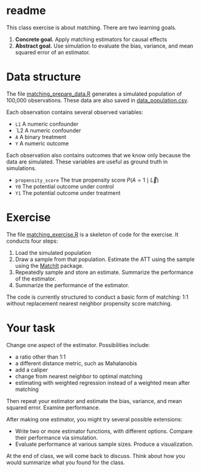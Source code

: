 # readme

This class exercise is about matching. There are two learning goals.

1) **Concrete goal.** Apply matching estimators for causal effects
2) **Abstract goal.** Use simulation to evaluate the bias, variance, and mean squared error of an estimator.

# Data structure

The file [matching_prepare_data.R](https://github.com/ilundberg/teaching/tree/master/info_6751_causal/class_exercises/matching/matching_prepare_data.R) generates a simulated population of 100,000 observations. These data are also saved in [data_population.csv](https://github.com/ilundberg/teaching/tree/master/info_6751_causal/class_exercises/matching/data_population.csv).

Each observation contains several observed variables:

* `L1` A numeric confounder
* `L2 A numeric confounder
* `A` A binary treatment
* `Y` A numeric outcome

Each observation also contains outcomes that we know only because the data are simulated. These variables are useful as ground truth in simulations.

* `propensity_score` The true propensity score $P(A = 1 \mid \vec{L})$
* `Y0` The potential outcome under control
* `Y1` The potential outcome under treatment

# Exercise

The file [matching_exercise.R](https://github.com/ilundberg/teaching/tree/master/info_6751_causal/class_exercises/matching/matching_exercise.R) is a skeleton of code for the exercise. It conducts four steps:

1. Load the simulated population
2. Draw a sample from that population. Estimate the ATT using the sample using the [MatchIt](https://cran.r-project.org/web/packages/MatchIt/vignettes/MatchIt.html) package.
3. Repeatedly sample and store an estimate. Summarize the performance of the estimator.
4. Summarize the performance of the estimator.

The code is currently structured to conduct a basic form of matching: 1:1 without replacement nearest neighbor propensity score matching.

# Your task

Change one aspect of the estimator. Possibilities include:

* a ratio other than 1:1
* a different distance metric, such as Mahalanobis
* add a caliper
* change from nearest neighbor to optimal matching
* estimating with weighted regression instead of a weighted mean after matching

Then repeat your estimator and estimate the bias, variance, and mean squared error. Examine performance.

After making one estimator, you might try several possible extensions:

* Write two or more estimator functions, with different options. Compare their performance via simulation.
* Evaluate performance at various sample sizes. Produce a visualization.

At the end of class, we will come back to discuss. Think about how you would summarize what you found for the class.



